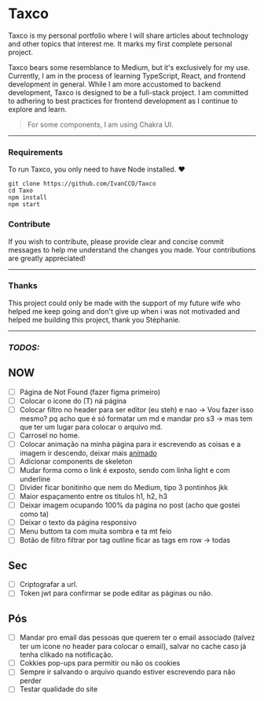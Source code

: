 # Taxco

Taxco is my personal portfolio where I will share articles about technology and other topics that interest me. It marks my first complete personal project.

Taxco bears some resemblance to Medium, but it's exclusively for my use. Currently, I am in the process of learning TypeScript, React, and frontend development in general. While I am more accustomed to backend development, Taxco is designed to be a full-stack project. I am committed to adhering to best practices for frontend development as I continue to explore and learn.

> For some components, I am using Chakra UI.

---

### Requirements

To run Taxco, you only need to have Node installed. ❤

```shell
git clone https://github.com/IvanCCO/Taxco
cd Taxo
npm install
npm start
```

### Contribute

If you wish to contribute, please provide clear and concise commit messages to help me understand the changes you made. Your contributions are greatly appreciated!

---

### Thanks

This project could only be made with the support of my future wife who helped me keep
going and don't give up when i was not motivaded and helped me
building this project, thank you Stéphanie.

---

### **_TODOS:_**

## NOW

- [ ] Página de Not Found (fazer figma primeiro)
- [ ] Colocar o icone do (T) ná página
- [ ] Colocar filtro no header para ser editor (eu steh) e nao -> Vou fazer isso mesmo? pq acho que é só formatar um md e mandar pro s3 -> mas tem que ter um lugar para colocar o arquivo md.
- [ ] Carrosel no home.
- [ ] Colocar animação na minha página para ir escrevendo as coisas e a imagem ir descendo, deixar mais [animado](https://youtu.be/vqXLGX0szIQ?t=16914)
- [ ] Adicionar components de skeleton
- [ ] Mudar forma como o link é exposto, sendo com linha light e com underline
- [ ] Divider ficar bonitinho que nem do Medium, tipo 3 pontinhos jkk
- [ ] Maior espaçamento entre os titulos h1, h2, h3
- [ ] Deixar imagem ocupando 100% da página no post (acho que gostei como ta)
- [ ] Deixar o texto da página responsivo
- [ ] Menu buttom ta com muita sombra e ta mt feio
- [ ] Botão de filtro filtrar por tag outline ficar as tags em row -> todas

## Sec

- [ ] Criptografar a url.
- [ ] Token jwt para confirmar se pode editar as páginas ou não.

## Pós

- [ ] Mandar pro email das pessoas que querem ter o email associado (talvez ter um icone no header para colocar o email), salvar no cache caso já tenha clikado na notificação.
- [ ] Cokkies pop-ups para permitir ou não os cookies
- [ ] Sempre ir salvando o arquivo quando estiver escrevendo para não perder
- [ ] Testar qualidade do site
